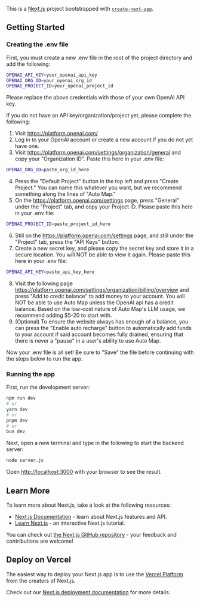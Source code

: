 This is a [Next.js](https://nextjs.org) project bootstrapped with [`create-next-app`](https://nextjs.org/docs/app/api-reference/cli/create-next-app).

## Getting Started

### Creating the .env file

First, you must create a new .env file in the root of the project directory and add the following:

```bash
OPENAI_API_KEY=your_openai_api_key
OPENAI_ORG_ID=your_openai_org_id
OPENAI_PROJECT_ID=your_openai_project_id
```

Please replace the above credentials with those of your own OpenAI API key.

If you do not have an API key/organization/project yet, please complete the following:

1. Visit https://platform.openai.com/
2. Log in to your OpenAI account or create a new account if you do not yet have one.
3. Visit https://platform.openai.com/settings/organization/general and copy your "Organization ID". Paste this here in your .env file:

```bash
OPENAI_ORG_ID=paste_org_id_here
```

4. Press the "Default Project" button in the top left and press "Create Project." You can name this whatever you want, but we recommend something along the lines of "Auto Map."
5. On the https://platform.openai.com/settings page, press "General" under the "Project" tab, and copy your Project ID. Please paste this here in your .env file:

```bash
OPENAI_PROJECT_ID=paste_project_id_here
```

6. Still on the https://platform.openai.com/settings page, and still under the "Project" tab, press the "API Keys" button.
7. Create a new secret key, and please copy the secret key and store it in a secure location. You will NOT be able to view it again. Please paste this here in your .env file:

```bash
OPENAI_API_KEY=paste_api_key_here
```

8. Visit the following page https://platform.openai.com/settings/organization/billing/overview and press "Add to credit balance" to add money to your account. You will NOT be able to use Auto Map unless the OpenAI api has a credit balance. Based on the low-cost nature of Auto Map's LLM usage, we recommend adding $5-20 to start with.
9. (Optional) To ensure the website always has enough of a balance, you can press the "Enable auto recharge" button to automatically add funds to your account if said account becomes fully drained, ensuring that there is never a "pause" in a user's ability to use Auto Map.

Now your .env file is all set! Be sure to "Save" the file before continuing with the steps below to run the app.

### Running the app

First, run the development server:

```bash
npm run dev
# or
yarn dev
# or
pnpm dev
# or
bun dev
```

Next, open a new terminal and type in the following to start the backend server:

```bash
node server.js
```

Open [http://localhost:3000](http://localhost:3000) with your browser to see the result.

## Learn More

To learn more about Next.js, take a look at the following resources:

- [Next.js Documentation](https://nextjs.org/docs) - learn about Next.js features and API.
- [Learn Next.js](https://nextjs.org/learn) - an interactive Next.js tutorial.

You can check out [the Next.js GitHub repository](https://github.com/vercel/next.js) - your feedback and contributions are welcome!

## Deploy on Vercel

The easiest way to deploy your Next.js app is to use the [Vercel Platform](https://vercel.com/new?utm_medium=default-template&filter=next.js&utm_source=create-next-app&utm_campaign=create-next-app-readme) from the creators of Next.js.

Check out our [Next.js deployment documentation](https://nextjs.org/docs/app/building-your-application/deploying) for more details.

